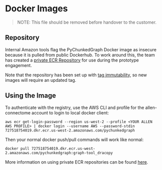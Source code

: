# Docker Images

> NOTE: This file should be removed before handover to the customer.

## Repository

Internal Amazon tools flag the PyChunkedGraph Docker image as insecure because it is pulled from public Dockerhub. To
work around this, the team has created a [private ECR Repository](https://tiny.amazon.com/pbc2d4mw/IsenLink) for use
during the prototype engagement.

Note that the repository has been set up
with [tag immutability](https://docs.aws.amazon.com/AmazonECR/latest/userguide/image-tag-mutability.html), so new images
will require an updated tag.

## Using the Image

To authenticate with the registry, use the AWS CLI and profile for the allen-connectome account to login to local docker
client:

```
aws ecr get-login-password --region us-west-2 --profile <YOUR ALLEN AWS PROFILE> | docker login --username AWS --password-stdin 727518754019.dkr.ecr.us-west-2.amazonaws.com/pychunkedgraph
```

Then your normal docker push/pull commands will work like normal:

```
docker pull 727518754019.dkr.ecr.us-west-2.amazonaws.com/pychunkedgraph:graph-tool_dracopy
```

More information on using private ECR repositories can be
found [here](https://docs.aws.amazon.com/AmazonECR/latest/userguide/getting-started-cli.html).
